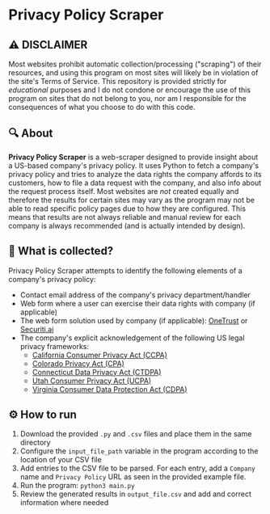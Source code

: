 # Privacy Policy Scraper


## ⚠️ DISCLAIMER
Most websites prohibit automatic collection/processing ("scraping") of their resources, and using this program on most sites will likely be in violation of the site's Terms of Service. This repository is provided strictly for *educational* purposes and I do not condone or encourage the use of this program on sites that do not belong to you, nor am I responsible for the consequences of what you choose to do with this code.


## 🔍 About
**Privacy Policy Scraper** is a web-scraper designed to provide insight about a US-based company's privacy policy. It uses Python to fetch a company's privacy policy and tries to analyze the data rights the company affords to its customers, how to file a data request with the company, and also info about the request process itself. Most websites are *not* created equally and therefore the results for certain sites may vary as the program may not be able to read specific policy pages due to how they are configured. This means that results are not always reliable and manual review for each company is always recommended (and is actually intended by design). 


## 📑 What is collected?
Privacy Policy Scraper attempts to identify the following elements of a company's privacy policy:
* Contact email address of the company's privacy department/handler
* Web form where a user can exercise their data rights with company (if applicable)
* The web form solution used by company (if applicable): [OneTrust](https://www.onetrust.com/) or [Securiti.ai](https://securiti.ai/)
* The company's explicit acknowledgement of the following US legal privacy frameworks:
    * [California Consumer Privacy Act (CCPA)](https://www.oag.ca.gov/privacy/ccpa)
    * [Colorado Privacy Act (CPA)](https://coag.gov/resources/colorado-privacy-act/)
    * [Connecticut Data Privacy Act (CTDPA)](https://portal.ct.gov/AG/Sections/Privacy/The-Connecticut-Data-Privacy-Act)
    * [Utah Consumer Privacy Act (UCPA)](https://wirewheel.io/blog/utah-consumer-privacy-act/)
    * [Virginia Consumer Data Protection Act (CDPA)](https://law.lis.virginia.gov/vacodefull/title59.1/chapter53/)


## ⚙️ How to run
1. Download the provided `.py` and `.csv` files and place them in the same directory
2. Configure the `input_file_path` variable in the program according to the location of your CSV file
3. Add entries to the CSV file to be parsed. For each entry, add a `Company` name and `Privacy Policy` URL as seen in the provided example file.
4. Run the program: `python3 main.py`
5. Review the generated results in `output_file.csv` and add and correct information where needed
